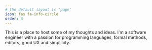 ```yaml
---
# the default layout is 'page'
icon: fas fa-info-circle
order: 4
---
```


This is a place to host some of my thoughts and ideas. I'm a software engineer with a passion for programming languages, formal methods, editors, good UX and simplicity.
